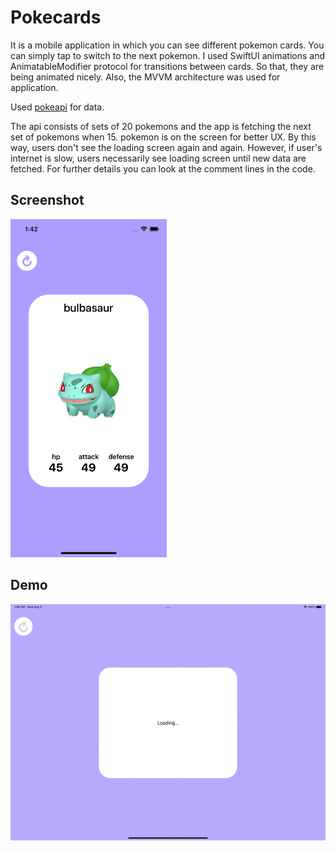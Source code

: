 # Pokecards

It is a mobile application in which you can see different pokemon cards. You can simply tap to switch to the next pokemon. I used SwiftUI animations and AnimatableModifier protocol for transitions between cards. So that, they are being animated nicely. Also, the MVVM architecture was used for application.

Used [pokeapi](https://pokeapi.co/api/v2/pokemon/) for data.

The api consists of sets of 20 pokemons and the app is fetching the next set of pokemons when 15. pokemon is on the screen for better UX. By this way, users don't see the loading screen again and again. However, if user's internet is slow, users necessarily see loading screen until new data are fetched. For further details you can look at the comment lines in the code.


## Screenshot
<img src="./demo/screenshot.png" width="250">

## Demo
![Demo](demo/ipadDemo.gif)
